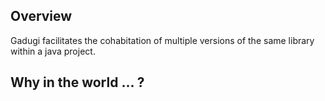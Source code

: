 Overview
--------

Gadugi facilitates the cohabitation of multiple versions of the same library within a java project.

Why in the world ... ?
---------------------
